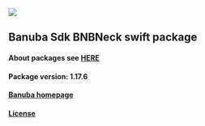 [![](https://www.banuba.com/hubfs/Banuba_November2018/Images/Banuba%20SDK.png)](https://docs.banuba.com/far-sdk/tutorials/development/basic_integration?platform=ios)

## Banuba Sdk BNBNeck swift package

#### About packages see [HERE](https://docs.banuba.com/far-sdk/tutorials/development/installation?platform=ios)

#### Package version: **1.17.6**

#### **[Banuba homepage](https://banuba.com)**

#### **[License](https://www.banuba.com/terms)**
